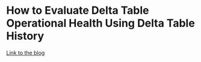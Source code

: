 # How to Evaluate Delta Table Operational Health Using Delta Table History
[Link to the blog](https://community.databricks.com/t5/technical-blog/how-to-evaluate-delta-table-operational-health-using-delta-table/ba-p/117114)